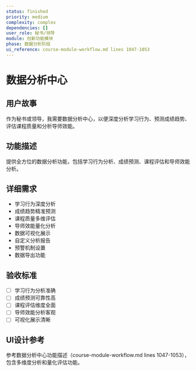 ```yaml
---
status: finished
priority: medium
complexity: complex
dependencies: []
user_role: 秘书/领导
module: 创新功能模块
phase: 数据分析阶段
ui_reference: course-module-workflow.md lines 1047-1053
---
```


# 数据分析中心

## 用户故事
作为秘书或领导，我需要数据分析中心，以便深度分析学习行为、预测成绩趋势、评估课程质量和分析导师效能。

## 功能描述
提供全方位的数据分析功能，包括学习行为分析、成绩预测、课程评估和导师效能分析。

## 详细需求
- 学习行为深度分析
- 成绩趋势精准预测
- 课程质量多维评估
- 导师效能量化分析
- 数据可视化展示
- 自定义分析报告
- 预警机制设置
- 数据导出功能

## 验收标准
- [ ] 学习行为分析准确
- [ ] 成绩预测可靠性高
- [ ] 课程评估维度全面
- [ ] 导师效能分析客观
- [ ] 可视化展示清晰

## UI设计参考
参考数据分析中心功能描述（course-module-workflow.md lines 1047-1053），包含多维度分析和量化评估功能。